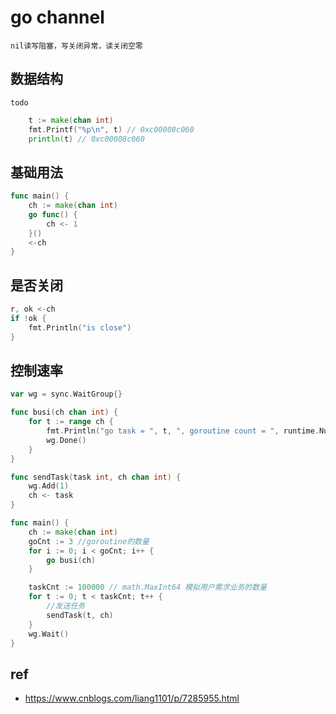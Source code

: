 # go channel

    nil读写阻塞，写关闭异常，读关闭空零

## 数据结构

    todo

```go
	t := make(chan int)
	fmt.Printf("%p\n", t) // 0xc00008c060
	println(t) // 0xc00008c060
```

## 基础用法

```go
func main() {
    ch := make(chan int)
    go func() {
        ch <- 1
    }()
    <-ch
}
```

## 是否关闭

```go
r, ok <-ch
if !ok {
    fmt.Println("is close")
}
```

## 控制速率

```go
var wg = sync.WaitGroup{}

func busi(ch chan int) {
	for t := range ch {
		fmt.Println("go task = ", t, ", goroutine count = ", runtime.NumGoroutine())
		wg.Done()
	}
}

func sendTask(task int, ch chan int) {
	wg.Add(1)
	ch <- task
}

func main() {
	ch := make(chan int)
	goCnt := 3 //goroutine的数量
	for i := 0; i < goCnt; i++ {
		go busi(ch)
	}

	taskCnt := 100000 // math.MaxInt64 模拟用户需求业务的数量
	for t := 0; t < taskCnt; t++ {
		//发送任务
		sendTask(t, ch)
	}
	wg.Wait()
}
```


## ref

- <https://www.cnblogs.com/liang1101/p/7285955.html>
